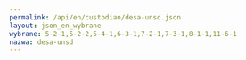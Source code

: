 ```yaml
---
permalink: /api/en/custodian/desa-unsd.json
layout: json_en_wybrane
wybrane: 5-2-1,5-2-2,5-4-1,6-3-1,7-2-1,7-3-1,8-1-1,11-6-1
nazwa: desa-unsd
---
```

